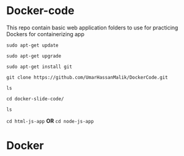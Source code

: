 # Docker-code

This repo contain basic web application folders to use for practicing Dockers for containerizing app

```
sudo apt-get update
```
```
sudo apt-get upgrade
```
```
sudo apt-get install git
```


```
git clone https://github.com/UmarHassanMalik/DockerCode.git
```
```
ls
```
```
cd docker-slide-code/
```
```
ls
```



`cd html-js-app` **OR** `cd node-js-app`
# Docker
